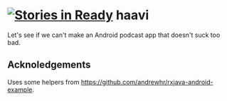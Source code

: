 [![Stories in Ready](https://badge.waffle.io/ilkka/haavi.png?label=ready&title=Ready)](https://waffle.io/ilkka/haavi)
haavi
=====

Let's see if we can't make an Android podcast app that doesn't suck too bad.

Acknoledgements
---------------

Uses some helpers from https://github.com/andrewhr/rxjava-android-example.